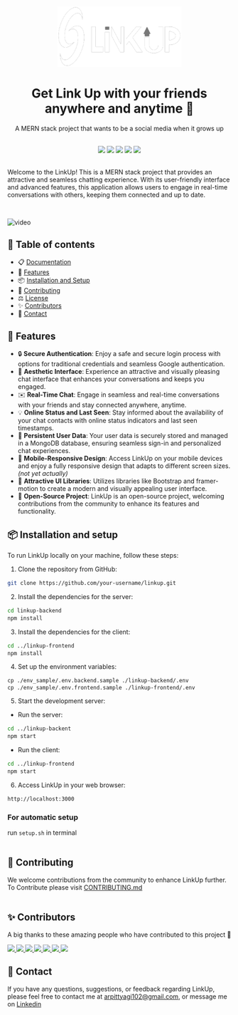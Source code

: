 <div align="center">
  <img src="docs/Assets/logo-big-dark.png" width="280">
</div>
<h1 align="center">Get Link Up with your friends anywhere and anytime 🔗</h1>
<p align="center">A MERN stack project that wants to be a social media when it grows up</p>
<br/>
<div align="center">
 <img src="https://img.shields.io/github/issues-raw/arpittyagi102/linkup?style=for-the-badge&labelColor=371B1E&color=A120A2"/>
 <img src="https://img.shields.io/github/contributors/arpittyagi102/linkup?style=for-the-badge&labelColor=371B1E&color=A120A2&link=https%3A%2F%2Fgithub.com%2Farpittyagi102%2FLinkUp%2Fgraphs%2Fcontributors"/>
 <img src="https://img.shields.io/github/stars/arpittyagi102/linkup?style=for-the-badge&labelColor=371B1E&color=A120A2"/>
 <img src="https://img.shields.io/github/forks/arpittyagi102/linkup?style=for-the-badge&labelColor=371B1E&color=A120A2"/>
  <img src="https://img.shields.io/badge/License-MIT-blue?style=for-the-badge&labelColor=371B1E&color=A120A2"/> 
</div> 
<br/>


Welcome to the LinkUp! This is a MERN stack project that provides an attractive and seamless chatting experience. With its user-friendly interface and advanced features, this application allows users to engage in real-time conversations with others, keeping them connected and up to date.

<br>

![video](./docs/Assets/demo1.gif)

## 🌟 Table of contents

- 📋 [Documentation](./docs)
- 🚀 [Features](#features)
- 📦 [Installation and Setup](#Installation-and-setup)
- 📝 [Contributing](./CONTRIBUTING.md)
- ⚖️ [License](./license)
- ✨ [Contributors](#contributors)
- 🤝 [Contact](#contact)
  

## 🚀 Features <a id="features"></a>

- 🔒 **Secure Authentication**: Enjoy a safe and secure login process with options for traditional credentials and seamless Google authentication.
- 🌈 **Aesthetic Interface**: Experience an attractive and visually pleasing chat interface that enhances your conversations and keeps you engaged.
- ✉️ **Real-Time Chat**: Engage in seamless and real-time conversations with your friends and stay connected anywhere, anytime.
- 💡 **Online Status and Last Seen**: Stay informed about the availability of your chat contacts with online status indicators and last seen timestamps.
- 💪 **Persistent User Data**: Your user data is securely stored and managed in a MongoDB database, ensuring seamless sign-in and personalized chat experiences.
- 📱 **Mobile-Responsive Design**: Access LinkUp on your mobile devices and enjoy a fully responsive design that adapts to different screen sizes. *(not yet actually)*
- 🎨 **Attractive UI Libraries**: Utilizes libraries like Bootstrap and framer-motion to create a modern and visually appealing user interface.
- 🤝 **Open-Source Project**: LinkUp is an open-source project, welcoming contributions from the community to enhance its features and functionality.


## 📦 Installation and setup <a id="Installation-and-setup"></a>

To run LinkUp locally on your machine, follow these steps:

1. Clone the repository from GitHub:

```bash
git clone https://github.com/your-username/linkup.git
```

2. Install the dependencies for the server:

```bash
cd linkup-backend
npm install
```

3. Install the dependencies for the client:

```bash
cd ../linkup-frontend
npm install
```

4. Set up the environment variables:

```
cp ./env_sample/.env.backend.sample ./linkup-backend/.env
cp ./env_sample/.env.frontend.sample ./linkup-frontend/.env
```

5. Start the development server:

- Run the server:

```bash
cd ../linkup-backent
npm start
```

- Run the client:

```bash
cd ../linkup-frontend
npm start
```

6. Access LinkUp in your web browser:

```bash
http://localhost:3000
```

### For automatic setup

run `setup.sh` in terminal
<br/><br>

## 📝 Contributing

We welcome contributions from the community to enhance LinkUp further. To Contribute please visit [CONTRIBUTING.md](./CONTRIBUTING.md)
<br><br>

## ✨ Contributors <a id="contributors"></a>

A big thanks to these amazing people who have contributed to this project 🎉

<a href="https://github.com/arpittyagi102">
  <img src="https://images.weserv.nl/?url=https://avatars.githubusercontent.com/u/94587985?v=4&h=300&w=300&fit=cover&mask=circle&maxage=7d" width="120px"/>
</a>
<a href="https://github.com/moonlight0301">
  <img src="https://images.weserv.nl/?url=https://avatars.githubusercontent.com/u/138412395?v=4&h=300&w=300&fit=cover&mask=circle&maxage=7d" width="120px"/>
</a>
<a href="https://github.com/Seckrel">
  <img src="https://images.weserv.nl/?url=https://avatars.githubusercontent.com/u/43112525?v=4&h=300&w=300&fit=cover&mask=circle&maxage=7d" width="120px"/>
</a>
<a href="https://github.com/DeshyDan">
  <img src="https://images.weserv.nl/?url=https://avatars.githubusercontent.com/u/121970408?v=4&h=300&w=300&fit=cover&mask=circle&maxage=7d" width="120px"/>
</a>
<a href="https://github.com/Vyom-V">
  <img src="https://images.weserv.nl/?url=https://avatars.githubusercontent.com/u/86948055?v=4&h=300&w=300&fit=cover&mask=circle&maxage=7d" width="120px"/>
</a>
<a href="https://github.com/Pulkitxm">
  <img src="https://images.weserv.nl/?url=https://avatars.githubusercontent.com/u/65671483?v=4&h=300&w=300&fit=cover&mask=circle&maxage=7d" width="120px"/>
</a>
<a href="https://github.com/y9rabbito">
  <img src="https://images.weserv.nl/?url=https://avatars.githubusercontent.com/u/66154871?v=4&h=300&w=300&fit=cover&mask=circle&maxage=7d" width="120px"/>
</a>

<br class="br"/>


## 🤝 Contact <a id="contact"></a>

If you have any questions, suggestions, or feedback regarding LinkUp, please feel free to contact me at arpittyagi102@gmail.com, or message me on [Linkedin](https://linkedin.com/in/arpittyagi102)
